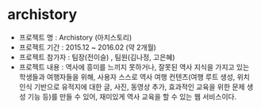 # archistory

- 프로젝트 명   : Archistory (아치스토리)
- 프로젝트 기간 : 2015.12 ~ 2016.02 (약 2개월)
- 프로젝트 참가자 : 팀장(전이슬) , 팀원(김나정, 고은혜)
- 프로젝트 내용 : 역사에 흥미를 느끼지 못하거나, 잘못된 역사 지식을 가지고 있는 학생들과 여행자들을 위해, 
사용자 스스로 역사 여행 컨텐츠(여행 루트 생성, 위치 인식 기반으로 유적지에 대한 글, 사진, 동영상 추가, 
효과적인 교육을 위한 문제 생성 기능 등)를 만들 수 있어, 재미있게 역사 교육을 할 수 있는 웹 서비스이다.
